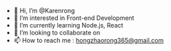 - 👋 Hi, I’m @Karenrong
- 👀 I’m interested in Front-end Development
- 🌱 I’m currently learning Node.js, React
- 💞️ I’m looking to collaborate on 
- 📫 How to reach me : hongzhaorong365@gmail.com

<!---
Karenrong/Karenrong is a ✨ special ✨ repository because its `README.md` (this file) appears on your GitHub profile.
You can click the Preview link to take a look at your changes.
--->

